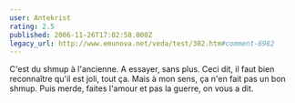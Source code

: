 ```yaml
---
user: Antekrist
rating: 2.5
published: 2006-11-26T17:02:58.000Z
legacy_url: http://www.emunova.net/veda/test/302.htm#comment-6982
---
```

C'est du shmup à l'ancienne. A essayer, sans plus.
Ceci dit, il faut bien reconnaître qu'il est joli, tout ça.
Mais à mon sens, ça n'en fait pas un bon shmup.
Puis merde, faites l'amour et pas la guerre, on vous a dit.